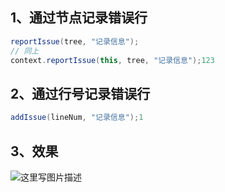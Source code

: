 ## 1、通过节点记录错误行

```java
reportIssue(tree, "记录信息");
// 同上
context.reportIssue(this, tree, "记录信息");123
```

## 2、通过行号记录错误行

```java
addIssue(lineNum, "记录信息");1
```

## 3、效果

![这里写图片描述](https://img-blog.csdn.net/20171003101515210)